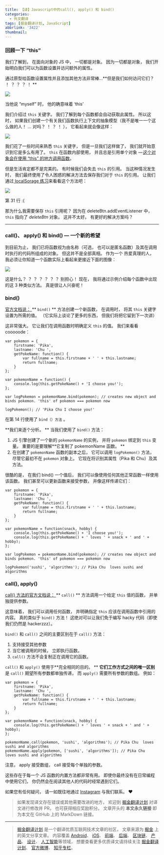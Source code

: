 ```yaml
---
title: 【译】Javascript中的call(), apply() 和 bind()
categories:
  - 外文翻译
tags: [掘金翻译计划, JavaScript]
abbrlink: '3422'
thumbnail:
---
```


### 回顾一下 “this”

我们了解到， 在面向对象的 JS 中， 一切都是对象。 因为一切都是对象， 我们开始明白我们可以为函数设置并访问额外的属性。 

通过原型给函数设置属性并且添加其他方法非常棒...**但是我们如何访问它们？ ！ ？ ？ ？ ！ **

![](https://user-gold-cdn.xitu.io/2018/11/12/16707678d3ba7fd7?w=478&h=250&f=gif&s=8801820)

当他说 “myself” 时， 他的确意味着 ‘this’

我们介绍过 `this` 关键字。 我们了解到每个函数都会自动获取此属性。 所以这时， 如果我们创建一个有关我们函数执行上下文的抽象模型（我不是唯一一个这么做的人！ ... 对吗？ ！ ？ ！ ）， 它看起来就会像这样： 

![](https://user-gold-cdn.xitu.io/2018/11/12/16707687e4c0f519?w=800&h=307&f=png&s=104229)

<!--more-->

我们花了一些时间来熟悉 `this` 关键字， 但是一旦我们这样做了， 我们就开始意识到它是多么有用了。 `this` 在函数内部使用， 并且总是引用单个对象 — [这个对象会在使用 “this” 的地方调用函数](http://javascriptissexy.com/understand-javascripts-this-with-clarity-and-master-it/)。 

但是生活肯定都不是完美的。 有时候我们会失去 `this` 的引用。 当这种情况发生时， 我们最终使用了令人困惑的解决方法去保存我们对于 `this` 的引用。 让我们通过[ localSorage 练习](https://github.com/Arieg419/ITCCodingBootcamp/blob/master/localStorage/eBay.js)来看看这个方法吧： 

![](https://user-gold-cdn.xitu.io/2018/11/16/1671a95ef01478dc?w=800&h=306&f=png&s=60306)

第 31 行 :(

那为什么我需要保存 `this` 引用呢？ 因为在 deleteBtn.addEventListener 中， `this` 指向了 _deleteBtn_ 对象。 这并不太好。 有更好的解决方案吗？ 

---

### call()、 apply() 和 bind() — 一个新的希望

到目前为止， 我们已将函数视为由名称（可选， 也可以是匿名函数）及其在调用时执行的代码所组成的对象。 但这并不是全部真相。 作为一个 热爱真理的人， 我必须让你知道一个函数实际上看起来更接近下面的图像： 

![](https://user-gold-cdn.xitu.io/2018/11/16/1671a95ed72896d0?w=800&h=386&f=png&s=29046)

这是什么？ ？ ？ ？ ？ ？ ？ 别担心！ 现在， 我将通过示例介绍每个函数中出现的这 3 种类似方法。 真是很让人兴奋呢！ 

### **bind()**

[官方文档说： ](https://developer.mozilla.org/en/docs/Web/JavaScript/Reference/Global_objects/Function/bind) ** `bind()` ** 方法创建一个新函数， 在调用时， 将其 `this` 关键字设置为所需的值。 （它实际上谈论了更多的东西， 但我们将把它留到下一次讲）

这非常强大。 它让我们在调用函数时明确定义 `this` 的值。 我们来看看 cooooode： 

```
var pokemon = {
    firstname: 'Pika',
    lastname: 'Chu ',
    getPokeName: function() {
        var fullname = this.firstname + ' ' + this.lastname;
        return fullname;
    }
};

var pokemonName = function() {
    console.log(this.getPokeName() + 'I choose you!');
};

var logPokemon = pokemonName.bind(pokemon); // creates new object and binds pokemon. 'this' of pokemon === pokemon now

logPokemon(); // 'Pika Chu I choose you!'
```

在第 14 行使用了 `bind（）方法` 。 

**我们来逐个分析。 ** 当我们使用了 `bind()` 方法： 

1. JS 引擎创建了一个新的 `pokemonName` 的实例， 并将 `pokemon` 绑定到 `this` 变量。 重要的是要理解**它复制了 pokemonName 函数。 **
2. 在创建了 `pokemonName` 函数的副本之后， 它可以调用 `logPokemon()` 方法， 尽管它最初不在 `pokemon` 对象上。 它现在将识别其属性（Pika 和 Chu）及其方法。 

很酷的是， 在我们 bind() 一个值后， 我们可以像使用任何其他正常函数一样使用该函数。 我们甚至可以更新函数来接受参数， 并像这样传递它们： 

```
var pokemon = {
    firstname: 'Pika',
    lastname: 'Chu ',
    getPokeName: function() {
        var fullname = this.firstname + ' ' + this.lastname;
        return fullname;
    }
};

var pokemonName = function(snack, hobby) {
    console.log(this.getPokeName() + 'I choose you!');
    console.log(this.getPokeName() + ' loves ' + snack + ' and ' + hobby);
};

var logPokemon = pokemonName.bind(pokemon); // creates new object and binds pokemon. 'this' of pokemon === pokemon now

logPokemon('sushi', 'algorithms'); // Pika Chu  loves sushi and algorithms
```

### call(), apply()

[call() 方法的官方文档说： ](https://developer.mozilla.org/en-US/docs/Web/JavaScript/Reference/Global_Objects/Function/call)** `call()` ** 方法调用一个给定 `this` 值的函数， 并单独提供参数。 

这意味着， 我们可以调用任何函数， 并明确指定 `this` 应该在调用函数中引用的内容。 真的类似于 `bind()` 方法！ 这绝对可以让我们免于编写 hacky 代码（即使我们仍然是 hackerzzz）。 

 `bind()` 和 `call()` 之间的主要区别在于 `call()` 方法： 

1. 支持接受其他参数
2. 当它被调用的时候， 立即执行函数。 
3. `call()` 方法不会复制正在调用它的函数。 

 `call()` 和 `apply()` 使用于**完全相同的目的。 ** **它们工作方式之间的唯一区别**是 `call()` 期望所有参数都单独传递， 而 `apply()` 需要所有参数的数组。 例如： 

```
var pokemon = {
    firstname: 'Pika',
    lastname: 'Chu ',
    getPokeName: function() {
        var fullname = this.firstname + ' ' + this.lastname;
        return fullname;
    }
};

var pokemonName = function(snack, hobby) {
    console.log(this.getPokeName() + ' loves ' + snack + ' and ' + hobby);
};

pokemonName.call(pokemon, 'sushi', 'algorithms'); // Pika Chu  loves sushi and algorithms
pokemonName.apply(pokemon, ['sushi', 'algorithms']); // Pika Chu  loves sushi and algorithms
```

注意， apply 接受数组， call 接受每个单独的参数。 

这些存在于每一个 JS 函数的内置方法都非常有用。 即使你最终没有在日常编程中使用它们， 你仍然会在阅读其他人的代码时经常遇到它们。 

如果您有任何疑问， 请一如既往地通过 [Instagram](https://www.instagram.com/omeragoldberg/) 与我们联系。 ❤

> 如果发现译文存在错误或其他需要改进的地方， 欢迎到 [掘金翻译计划](https://github.com/xitu/gold-miner) 对译文进行修改并 PR， 也可获得相应奖励积分。 文章开头的 **本文永久链接** 即为本文在 GitHub 上的 MarkDown 链接。 

---

> [掘金翻译计划](https://github.com/xitu/gold-miner) 是一个翻译优质互联网技术文章的社区， 文章来源为 [掘金](https://juejin.im) 上的英文分享文章。 内容覆盖 [Android](https://github.com/xitu/gold-miner#android)、 [iOS](https://github.com/xitu/gold-miner#ios)、 [前端](https://github.com/xitu/gold-miner#前端)、 [后端](https://github.com/xitu/gold-miner#后端)、 [区块链](https://github.com/xitu/gold-miner#区块链)、 [产品](https://github.com/xitu/gold-miner#产品)、 [设计](https://github.com/xitu/gold-miner#设计)、 [人工智能](https://github.com/xitu/gold-miner#人工智能)等领域， 想要查看更多优质译文请持续关注 [掘金翻译计划](https://github.com/xitu/gold-miner)、 [官方微博](http://weibo.com/juejinfanyi)、 [知乎专栏](https://zhuanlan.zhihu.com/juejinfanyi)。 